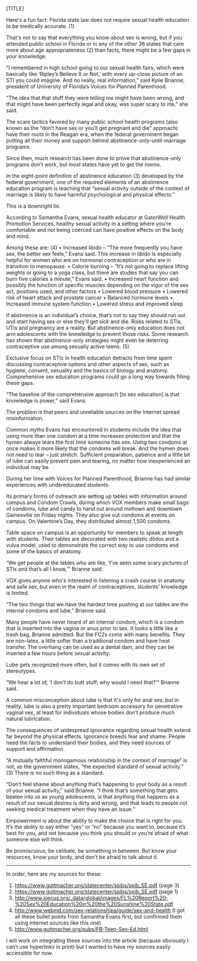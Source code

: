 [TITLE] 

Here's a fun fact: Florida state law does not require sexual health education to be medically accurate. (1) 

That's not to say that everything you know about sex is wrong, but if you attended public school in Florida or in any of the other 36 states that care more about age appropriateness (2) than facts, there might be a few gaps in your knowledge. 

“I remembered in high school going to our sexual health fairs, which were basically like ‘Ripley’s Believe It or Not,’ with every up-close picture of an STI you could imagine. And no really, real information,” said Kylie Brianne, president of University of Florida’s Voices for Planned Parenthood. 

“The idea that that stuff they were telling me might have been wrong, and that might have been perfectly legal and okay, was super scary to me,” she said. 

The scare tactics favored by many public school health programs (also known as the “don’t have sex or you’ll get pregnant and die” approach) have their roots in the Reagan era, when the federal government began putting all their money and support behind abstinence-only-until-marriage programs. 

Since then, much research has been done to prove that abstinence-only programs don’t work, but most states have yet to get the memo. 

In the eight-point definition of abstinence education (3) developed by the federal government, one of the required elements of an abstinence education program is teaching that “sexual activity outside of the context of marriage is likely to have harmful psychological and physical effects.” 

This is a downright lie.

According to Samantha Evans, sexual health educator at GatorWell Health Promotion Services, healthy sexual activity in a setting where you're comfortable and not being coerced can have positive effects on the body and mind. 

Among these are: (4)
• Increased libido – “The more frequently you have sex, the better sex feels,” Evans said. This increase in libido is especially helpful for women who are on hormonal contraception or who are in transition to menopause. 
• Calorie burning – “It’s not going to replace lifting weights or going to a yoga class, but there are studies that say you can burn five calories a minute,” Evans said.
• Increased heart function and possibly the function of specific muscles depending on the vigor of the sex act, positions used, and other factors
• Lowered blood pressure 
• Lowered risk of heart attack and prostate cancer
• Balanced hormone levels
• Increased immune system function
• Lowered stress and improved sleep

If abstinence is an individual’s choice, that’s not to say they should run out and start having sex or else they’ll get sick and die. Risks related to STIs, UTIs and pregnancy are a reality. But abstinence-only education does not arm adolescents with the knowledge to prevent those risks. Some research has shown that abstinence-only strategies might even be deterring contraceptive use among sexually active teens. (5) 

Exclusive focus on STIs in health education detracts from time spent discussing contraceptive options and other aspects of sex, such as hygiene, consent, sexuality and the basics of biology and anatomy. Comprehensive sex education programs could go a long way towards filling these gaps.

“The baseline of the comprehensive approach [to sex education] is that knowledge is power,” said Evans.

The problem is that peers and unreliable sources on the Internet spread misinformation.  

Common myths Evans has encountered in students include the idea that using more than one condom at a time increases protection and that the hymen always tears the first time someone has sex. Using two condoms at once makes it more likely that the condoms will break. And the hymen does not need to tear – just stretch. Sufficient preparation, patience and a little bit of lube can easily prevent pain and tearing, no matter how inexperienced an individual may be.

During her time with Voices for Planned Parenthood, Brianne has had similar experiences with undereducated students. 

Its primary forms of outreach are setting up tables with information around campus and Condom Crawls, during which VOX members make small bags of condoms, lube and candy to hand out around midtown and downtown Gainesville on Friday nights. They also give out condoms at events on campus. On Valentine’s Day, they distributed almost 1,500 condoms. 

Table space on campus is an opportunity for members to speak at length with students. Their tables are decorated with two realistic dildos and a vulva model, used to demonstrate the correct way to use condoms and some of the basics of anatomy.

“We get people at the tables who are like, ‘I’ve seen some scary pictures of STIs and that’s all I know,’” Brianne said.

VOX gives anyone who's interested in listening a crash course in anatomy and safe sex, but even in the realm of contraceptives, students’ knowledge is limited. 

“The two things that we have the hardest time pushing at our tables are the internal condoms and lube,” Brianne said.

Many people have never heard of an internal condom, which is a condom that is inserted into the vagina or anus prior to sex. It looks a little like a trash bag, Brianne admitted. But the FC2s come with many benefits. They are non-latex, a little softer than a traditional condom and have heat transfer. The overhang can be used as a dental dam, and they can be inserted a few hours before sexual activity.

Lube gets recognized more often, but it comes with its own set of stereotypes.

“We hear a lot of, ‘I don’t do butt stuff; why would I need that?’” Brianne said. 

A common misconception about lube is that it's only for anal sex, but in reality, lube is also a pretty important bedroom accessory for penetrative vaginal sex, at least for individuals whose bodies don’t produce much natural lubrication. 

The consequences of widespread ignorance regarding sexual health extend far beyond the physical effects. Ignorance breeds fear and shame. People need the facts to understand their bodies, and they need sources of support and affirmation. 

“A mutually faithful monogamous relationship in the context of marriage” is not, as the government states, “the expected standard of sexual activity.” (3) There is no such thing as a standard. 

“Don’t feel shame about anything that’s happening to your body as a result of your sexual activity,” said Brianne. “I think that’s something that gets beaten into us as young adolescents, is that anything that happens as a result of our sexual desires is dirty and wrong, and that leads to people not seeking medical treatment when they have an issue.”

Empowerment is about the ability to make the choice that is right for you. It’s the ability to say either “yes” or “no” because you want to, because it’s best for you, and not because you think you should or you’re afraid of what someone else will think.

Be promiscuous; be celibate; be something in between. But know your resources, know your body, and don’t be afraid to talk about it.

***
In order, here are my sources for these:
1) https://www.guttmacher.org/statecenter/spibs/spib_SE.pdf (page 3)
2) https://www.guttmacher.org/statecenter/spibs/spib_SE.pdf (page 1)
3) http://www.siecus.org/_data/global/images/FL%20Report%20-%20Sex%20Education%20in%20the%20Sunshine%20State.pdf
4) http://www.webmd.com/sex-relationships/guide/sex-and-health (I got all these bullet points from Samantha Evans first, but confirmed them using Internet sources like this one)
5) http://www.guttmacher.org/pubs/FB-Teen-Sex-Ed.html

I will work on integrating these sources into the article (because obviously I can’t use hyperlinks in print) but I wanted to have my sources easily accessible for now.

